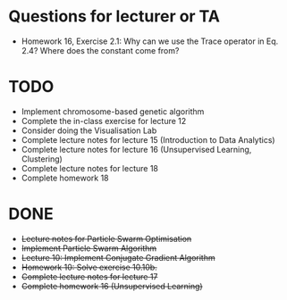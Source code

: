 # Questions for lecturer or TA
- Homework 16, Exercise 2.1: Why can we use the Trace operator in Eq. 2.4? Where does the constant come from?

# TODO
- Implement chromosome-based genetic algorithm
- Complete the in-class exercise for lecture 12
- Consider doing the Visualisation Lab
- Complete lecture notes for lecture 15 (Introduction to Data Analytics)
- Complete lecture notes for lecture 16 (Unsupervised Learning, Clustering)
- Complete lecture notes for lecture 18
- Complete homework 18



# DONE
- ~~Lecture notes for Particle Swarm Optimisation~~
- ~~Implement Particle Swarm Algorithm~~
- ~~Lecture 10: Implement Conjugate Gradient Algorithm~~
- ~~Homework 10: Solve exercise 10.10b.~~
- ~~Complete lecture notes for lecture 17~~
- ~~Complete homework 16 (Unsupervised Learning)~~